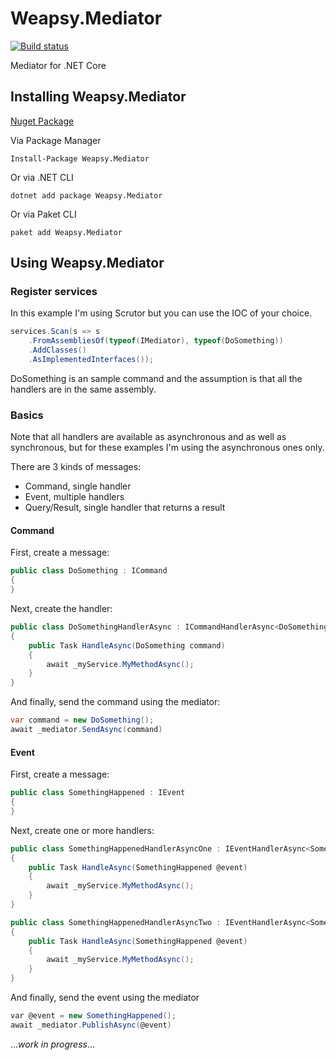 # Weapsy.Mediator

[![Build status](https://ci.appveyor.com/api/projects/status/p5p80y0fa6e9wbaa?svg=true)](https://ci.appveyor.com/project/lucabriguglia/weapsy-mediator)

Mediator for .NET Core

## Installing Weapsy.Mediator

[Nuget Package](https://www.nuget.org/packages/Weapsy.Mediator/)

Via Package Manager

    Install-Package Weapsy.Mediator
    
Or via .NET CLI

    dotnet add package Weapsy.Mediator
    
Or via Paket CLI

    paket add Weapsy.Mediator

## Using Weapsy.Mediator


### Register services

In this example I'm using Scrutor but you can use the IOC of your choice.

```C#
services.Scan(s => s
    .FromAssembliesOf(typeof(IMediator), typeof(DoSomething))
    .AddClasses()
    .AsImplementedInterfaces());
```
DoSomething is an sample command and the assumption is that all the handlers are in the same assembly.

### Basics

Note that all handlers are available as asynchronous and as well as synchronous, but for these examples I'm using the asynchronous ones only.

There are 3 kinds of messages:
- Command, single handler
- Event, multiple handlers
- Query/Result, single handler that returns a result

#### Command

First, create a message:

```C#
public class DoSomething : ICommand
{
}
```

Next, create the handler:

```C#
public class DoSomethingHandlerAsync : ICommandHandlerAsync<DoSomething>
{
    public Task HandleAsync(DoSomething command)
    {
        await _myService.MyMethodAsync();
    }
}
```

And finally, send the command using the mediator:

```C#
var command = new DoSomething();
await _mediator.SendAsync(command)
```

#### Event

First, create a message:

```C#
public class SomethingHappened : IEvent
{
}
```

Next, create one or more handlers:

```C#
public class SomethingHappenedHandlerAsyncOne : IEventHandlerAsync<SomethingHappened>
{
    public Task HandleAsync(SomethingHappened @event)
    {
        await _myService.MyMethodAsync();
    }
}

public class SomethingHappenedHandlerAsyncTwo : IEventHandlerAsync<SomethingHappened>
{
    public Task HandleAsync(SomethingHappened @event)
    {
        await _myService.MyMethodAsync();
    }
}
```

And finally, send the event using the mediator

```C#
var @event = new SomethingHappened();
await _mediator.PublishAsync(@event)
```

..._work in progress_...
















